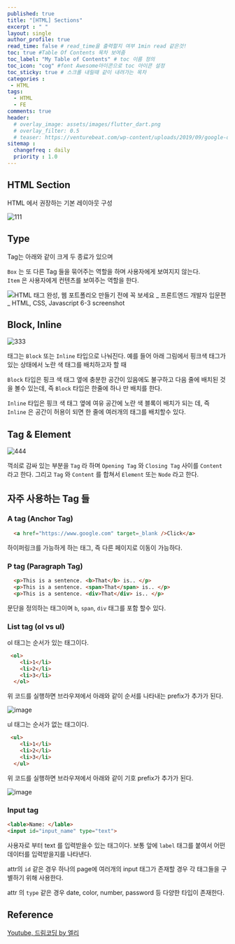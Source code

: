 ```yaml
---
published: true
title: "[HTML] Sections"
excerpt : " "
layout: single
author_profile: true
read_time: false # read_time을 출력할지 여부 1min read 같은것!
toc: true #Table Of Contents 목차 보여줌
toc_label: "My Table of Contents" # toc 이름 정의
toc_icon: "cog" #font Awesome아이콘으로 toc 아이콘 설정
toc_sticky: true # 스크롤 내릴때 같이 내려가는 목차
categories :
 - HTML
tags: 
  - HTML
  - FE
comments: true
header:
  # overlay_image: assets/images/flutter_dart.png
  # overlay_filter: 0.5
  # teaser: https://venturebeat.com/wp-content/uploads/2019/09/google-dart-flutter.png?w=578&strip=all
sitemap :
  changefreq : daily
  priority : 1.0
---
```


## HTML Section

HTML 에서 권장하는 기본 레이아웃 구성

![111](https://user-images.githubusercontent.com/35194820/148676504-17785e80-f51b-4a25-a011-da8147420fed.png)

## Type

Tag는 아래와 같이 크게 두 종료가 있으며  

`Box` 는 또 다른 Tag 들을 묶어주는 역할을 하며 사용자에게 보여지지 않는다.  
`Item` 은 사용자에게 컨텐츠를 보여주는 역할을 한다.

![HTML 태그 완성, 웹 포트폴리오 만들기 전에 꼭 보세요 _ 프론트엔드 개발자 입문편_ HTML, CSS, Javascript 6-3 screenshot](https://user-images.githubusercontent.com/35194820/148676608-2fd88a65-0a18-4d88-8210-2a607a00c492.png)

## Block, Inline

![333](https://user-images.githubusercontent.com/35194820/148676909-6db17fbc-8b23-4a8d-8504-a5a003d70419.png)

태그는 `Block` 또는 `Inline` 타입으로 나눠진다. 예를 들어 아래 그림에서 핑크색 태그가 있는 상태에서 노란 색 태그를 배치하고자 할 때  
  
`Block` 타입은 핑크 색 태그 옆에 충분한 공간이 있음에도 불구하고 다음 줄에 배치된 것을 볼수 있는데, 즉 `Block` 타입은 한줄에 하나 만 배치를 한다.  

`Inline` 타입은 핑크 색 태그 옆에 여유 공간에 노란 색 블록이 배치가 되는 데, 즉 `Inline` 은 공간이 허용이 되면 한 줄에 여러개의 태그를 배치할수 있다.

## Tag & Element

![444](https://user-images.githubusercontent.com/35194820/148676991-525f0502-4de9-4012-b4eb-ffebf3df4f79.png)

꺽쇠로 감싸 있는 부분을 `Tag` 라 하며 `Opening Tag` 와 `Closing Tag` 사이를 `Content` 라고 한다. 그리고 `Tag` 와 `Content` 를 합쳐서 `Element` 또는 `Node` 라고 한다.

## 자주 사용하는 Tag 들

### A tag (Anchor Tag)

~~~html
  <a href="https://www.google.com" target=_blank />Click</a>
~~~

하이퍼링크를 가능하게 하는 태그, 즉 다른 페이지로 이동이 가능하다.

### P tag (Paragraph Tag)

~~~html
  <p>This is a sentence. <b>That</b> is.. </p> 
  <p>This is a sentence. <span>That</span> is.. </p> 
  <p>This is a sentence. <div>That</div> is.. </p> 
~~~

문단을 정의하는 태그이며 `b`, `span`, `div` 태그를 포함 할수 있다.

### List tag (ol vs ul)

ol 태그는 순서가 있는 태그이다.

~~~html
 <ol>
    <li>1</li>
    <li>2</li>
    <li>3</li>
  </ol>
~~~

위 코드를 실행하면 브라우져에서 아래와 같이 순서를 나타내는 prefix가 추가가 된다.

![image](https://user-images.githubusercontent.com/35194820/148677502-675d08ff-7e85-4a7b-8b28-56c38143b24e.png)

ul 태그는 순서가 없는 태그이다.

~~~html
 <ul>
    <li>1</li>
    <li>2</li>
    <li>3</li>
  </ul>
~~~

위 코드를 실행하면 브라우져에서 아래와 같이 기호 prefix가 추가가 된다.

![image](https://user-images.githubusercontent.com/35194820/148677589-651ab5ac-e8f1-4bda-95f7-d5ae09e5dec1.png)

### Input tag

~~~html
<lable>Name: </lable>
<input id="input_name" type="text">
~~~

사용자로 부터 text 를 입력받을수 있는 태그이다. 보통 앞에 `label` 태그를 붙여서 어떤 데이터를 입력받을지를 나타낸다.
  
attr의 `id` 같은 경우 하나의 page에 여러개의 input 태그가 존재할 경우 각 태그들을 구별하기 위해 사용한다.
  
attr 의 `type` 같은 경우 date, color, number, password 등 다양한 타입이 존재한다.

## Reference

[Youtube, 드림코딩 by 엘리](https://www.youtube.com/watch?v=OoA70D2TE0A)